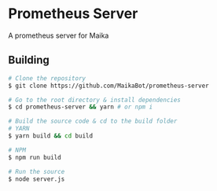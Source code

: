 # Prometheus Server
A prometheus server for Maika

## Building
```sh
# Clone the repository
$ git clone https://github.com/MaikaBot/prometheus-server

# Go to the root directory & install dependencies
$ cd prometheus-server && yarn # or npm i

# Build the source code & cd to the build folder
# YARN
$ yarn build && cd build

# NPM
$ npm run build

# Run the source
$ node server.js
```